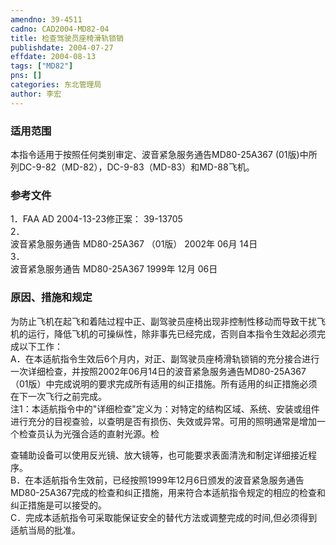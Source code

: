 ```yaml
---
amendno: 39-4511  
cadno: CAD2004-MD82-04  
title: 检查驾驶员座椅滑轨锁销  
publishdate: 2004-07-27  
effdate: 2004-08-13  
tags: ["MD82"]  
pns: []  
categories: 东北管理局  
author: 李宏  
---
```

  
### 适用范围  
本指令适用于按照任何类别审定、波音紧急服务通告MD80-25A367 (01版)中所列DC-9-82（MD-82），DC-9-83（MD-83）和MD-88飞机。  
  
<!--more-->  
### 参考文件  
1．FAA AD 2004-13-23修正案： 39-13705  
2．  
波音紧急服务通告 MD80-25A367 （01版） 2002年 06月 14日  
3．  
波音紧急服务通告 MD80-25A367 1999年 12月 06日  
  
### 原因、措施和规定  
为防止飞机在起飞和着陆过程中正、副驾驶员座椅出现非控制性移动而导致干扰飞机的运行，降低飞机的可操纵性，除非事先已经完成，否则自本指令生效起必须完成以下工作：  
A．在本适航指令生效后6个月内，对正、副驾驶员座椅滑轨锁销的充分接合进行一次详细检查，并按照2002年06月14日的波音紧急服务通告MD80-25A367 （01版）中完成说明的要求完成所有适用的纠正措施。所有适用的纠正措施必须在下一次飞行之前完成。  
注1：本适航指令中的"详细检查"定义为：对特定的结构区域、系统、安装或组件进行充分的目视查验，以查明是否有损伤、失效或异常。可用的照明通常是增加一个检查员认为光强合适的直射光源。检  
    
查辅助设备可以使用反光镜、放大镜等，也可能要求表面清洗和制定详细接近程序。  
B．在本适航指令生效前，已经按照1999年12月6日颁发的波音紧急服务通告MD80-25A367完成的检查和纠正措施，用来符合本适航指令规定的相应的检查和纠正措施是可以接受的。  
    C．完成本适航指令可采取能保证安全的替代方法或调整完成的时间,但必须得到适航当局的批准。  
  
